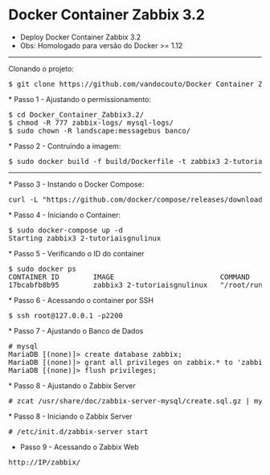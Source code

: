 # Docker Container Zabbix 3.2

* Deploy Docker Container Zabbix 3.2 
* Obs: Homologado para versão do Docker >= 1.12
<hr>
Clonando o projeto:
<pre>
$ git clone https://github.com/vandocouto/Docker_Container_Zabbix3.2.git
</pre>
* Passo 1 - Ajustando o permissionamento:
<pre>
$ cd Docker_Container_Zabbix3.2/
$ chmod -R 777 zabbix-logs/ mysql-logs/
$ sudo chown -R landscape:messagebus banco/
</pre>
* Passo 2 - Contruíndo a imagem:
<pre>
$ sudo docker build -f build/Dockerfile -t zabbix3_2-tutoriaisgnulinux .
</pre>
<hr>
* Passo 3 - Instando o Docker Compose:
<pre>
curl -L "https://github.com/docker/compose/releases/download/1.8.1/docker-compose-$(uname -s)-$(uname -m)" > /usr/local/bin/docker-compose
</pre>
* Passo 4 - Iniciando o Container:
<pre>
$ sudo docker-compose up -d
Starting zabbix3_2-tutoriaisgnulinux
</pre>
* Passo 5 - Verificando o ID do container
<pre>
$ sudo docker ps
CONTAINER ID        IMAGE                         COMMAND             CREATED             STATUS              PORTS                                                                                                      NAMES
17bcabfb8b95        zabbix3_2-tutoriaisgnulinux   "/root/run.sh"      3 minutes ago       Up 50 seconds       0.0.0.0:80->80/tcp, 0.0.0.0:10051->10051/tcp, 3306/tcp, 127.0.0.1:2200->22/tcp, 0.0.0.0:32789->10050/tcp   zabbix3_2-tutoriaisgnulinux
</pre>
* Passo 6 - Acessando o container por SSH
<pre>
$ ssh root@127.0.0.1 -p2200
</pre>
* Passo 7 - Ajustando o Banco de Dados
<pre>
# mysql
MariaDB [(none)]> create database zabbix;
MariaDB [(none)]> grant all privileges on zabbix.* to 'zabbix'@'127.0.0.1' identified by 'zabbix';
MariaDB [(none)]> flush privileges;
</pre>
* Passo 8 - Ajustando o Zabbix Server
<pre>
# zcat /usr/share/doc/zabbix-server-mysql/create.sql.gz | mysql -uzabbix -pzabbix -h 127.0.0.1 zabbix
</pre>
* Passo 8 - Iniciando o Zabbix Server
<pre>
# /etc/init.d/zabbix-server start
</pre>

* Passo 9 - Acessando o Zabbix Web
<pre>
http://IP/zabbix/
</pre>




